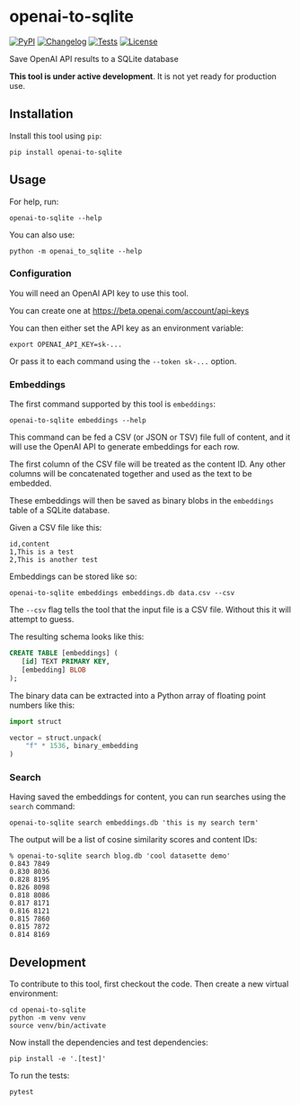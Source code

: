 # openai-to-sqlite

[![PyPI](https://img.shields.io/pypi/v/openai-to-sqlite.svg)](https://pypi.org/project/openai-to-sqlite/)
[![Changelog](https://img.shields.io/github/v/release/simonw/openai-to-sqlite?include_prereleases&label=changelog)](https://github.com/simonw/openai-to-sqlite/releases)
[![Tests](https://github.com/simonw/openai-to-sqlite/workflows/Test/badge.svg)](https://github.com/simonw/openai-to-sqlite/actions?query=workflow%3ATest)
[![License](https://img.shields.io/badge/license-Apache%202.0-blue.svg)](https://github.com/simonw/openai-to-sqlite/blob/master/LICENSE)

Save OpenAI API results to a SQLite database

**This tool is under active development**. It is not yet ready for production use.

## Installation

Install this tool using `pip`:

    pip install openai-to-sqlite

## Usage

For help, run:

    openai-to-sqlite --help

You can also use:

    python -m openai_to_sqlite --help

### Configuration

You will need an OpenAI API key to use this tool.

You can create one at https://beta.openai.com/account/api-keys

You can then either set the API key as an environment variable:

    export OPENAI_API_KEY=sk-...

Or pass it to each command using the `--token sk-...` option.

### Embeddings

The first command supported by this tool is `embeddings`:

    openai-to-sqlite embeddings --help

This command can be fed a CSV (or JSON or TSV) file full of content, and it will use the 
OpenAI API to generate embeddings for each row.

The first column of the CSV file will be treated as the content ID. Any other columns will be concatenated together and used as the text to be embedded.

These embeddings will then be saved as binary blobs in the `embeddings` table of a 
SQLite database.

Given a CSV file like this:

    id,content
    1,This is a test
    2,This is another test

Embeddings can be stored like so:

    openai-to-sqlite embeddings embeddings.db data.csv --csv

The `--csv` flag tells the tool that the input file is a CSV file. Without this it
will attempt to guess.

The resulting schema looks like this:

```sql
CREATE TABLE [embeddings] (
   [id] TEXT PRIMARY KEY,
   [embedding] BLOB
);
```
The binary data can be extracted into a Python array of floating point numbers like this:
```python
import struct

vector = struct.unpack(
    "f" * 1536, binary_embedding
)
```
### Search

Having saved the embeddings for content, you can run searches using the `search` command:

    openai-to-sqlite search embeddings.db 'this is my search term'

The output will be a list of cosine similarity scores and content IDs:
```
% openai-to-sqlite search blog.db 'cool datasette demo'
0.843 7849
0.830 8036
0.828 8195
0.826 8098
0.818 8086
0.817 8171
0.816 8121
0.815 7860
0.815 7872
0.814 8169
```
## Development

To contribute to this tool, first checkout the code. Then create a new virtual environment:

    cd openai-to-sqlite
    python -m venv venv
    source venv/bin/activate

Now install the dependencies and test dependencies:

    pip install -e '.[test]'

To run the tests:

    pytest
